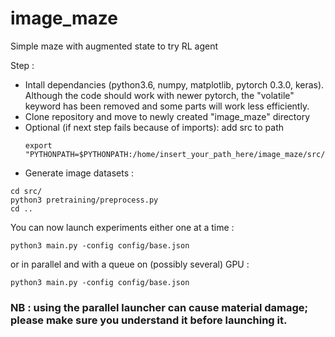 # image_maze
Simple maze with augmented state to try RL agent



Step :
- Intall dependancies (python3.6, numpy, matplotlib, pytorch 0.3.0, keras).
  Although the code should work with newer pytorch, the "volatile" keyword has
  been removed and some parts will work less efficiently.
- Clone repository and move to newly created "image_maze" directory
- Optional (if next step fails because of imports): add src to path
  ```
  export "PYTHONPATH=$PYTHONPATH:/home/insert_your_path_here/image_maze/src/"
  ```
- Generate image datasets :
```
cd src/
python3 pretraining/preprocess.py
cd ..
```

You can now launch experiments either one at a time :
```
python3 main.py -config config/base.json
```

or in parallel and with a queue on (possibly several) GPU :

```
python3 main.py -config config/base.json
```

### NB : using the parallel launcher can cause material damage; please make sure you understand it before launching it.
